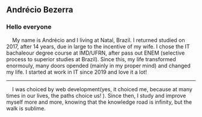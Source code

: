## Andrécio Bezerra

### Hello everyone

<div>
&nbsp;&nbsp;&nbsp;&nbsp;My name is Andrécio and I living at Natal, Brazil. I returned studied on 2017, after 14 years, due in large to the incentive of my wife.  I chose the IT bachaleour degree course at IMD/UFRN, after pass out ENEM (selective process to superior studies at Brazil). Since this, my life transformed enormouly, many doors opended (mainly in my proper mind) and changed my life. I started at work in IT since 2019 and love it a lot!
</div>
<hr/>
<div>
&nbsp;&nbsp;&nbsp;&nbsp;I was choiced by web development(yes, it choiced me, because at many times in our lives, the paths choice us! ). Since then, I study and improve myself more and more, knowing that the knowledge road is infinity, but the walk is sublime.
</div>

